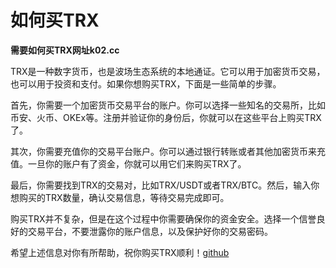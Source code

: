# 如何买TRX

**需要如何买TRX网址k02.cc**

TRX是一种数字货币，也是波场生态系统的本地通证。它可以用于加密货币交易，也可以用于投资和支付。如果你想购买TRX，下面是一些简单的步骤。

首先，你需要一个加密货币交易平台的账户。你可以选择一些知名的交易所，比如币安、火币、OKEx等。注册并验证你的身份后，你就可以在这些平台上购买TRX了。

其次，你需要充值你的交易平台账户。你可以通过银行转账或者其他加密货币来充值。一旦你的账户有了资金，你就可以用它们来购买TRX了。

最后，你需要找到TRX的交易对，比如TRX/USDT或者TRX/BTC。然后，输入你想购买的TRX数量，确认交易信息，等待交易完成即可。

购买TRX并不复杂，但是在这个过程中你需要确保你的资金安全。选择一个信誉良好的交易平台，不要泄露你的账户信息，以及保护好你的交易密码。

希望上述信息对你有所帮助，祝你购买TRX顺利！[github](https://github.com)